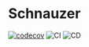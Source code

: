 # Schnauzer
[![codecov](https://codecov.io/gh/EntryDSM/Schnauzer/branch/master/graph/badge.svg)](https://codecov.io/gh/EntryDSM/Schnauzer)
![CI](https://github.com/EntryDSM/Schnauzer/workflows/CI/badge.svg)
![CD](https://github.com/EntryDSM/Schnauzer/workflows/CD/badge.svg)
